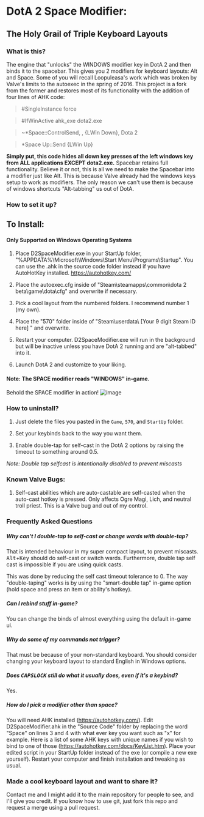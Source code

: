 # DotA 2 Space Modifier:
## The Holy Grail of Triple Keyboard Layouts

### What is this?
The engine that "unlocks" the WINDOWS modifier key in DotA 2 and then binds it to the spacebar. This gives you 2 modifiers for keyboard layouts: Alt and Space. Some of you will recall Loopuleasa's work which was broken by Valve's limits to the autoexec in the spring of 2016. This project is a fork from the former and restores most of its functionality with the addition of four lines of AHK code:

> #SingleInstance force

> #IfWinActive ahk_exe dota2.exe

> ~*Space::ControlSend, , {LWin Down}, Dota 2

> *Space Up::Send {LWin Up}

**Simply put, this code hides all down key presses of the left windows key from ALL applications EXCEPT dota2.exe.** Spacebar retains full functionality. Believe it or not, this is all we need to make the Spacebar into a modifier just like Alt. This is because Valve already had the windows keys setup to work as modifiers. The only reason we can't use them is because of windows shortcuts "Alt-tabbing" us out of DotA.

### How to set it up?

## To Install:

#### Only Supported on Windows Operating Systems

1. Place D2SpaceModifier.exe in your StartUp folder, "%APPDATA%\Microsoft\Windows\Start Menu\Programs\Startup".
   You can use the .ahk in the source code folder instead if you have AutoHotKey installed. https://autohotkey.com/

2. Place the autoexec.cfg inside of "Steam\steamapps\common\dota 2 beta\game\dota\cfg" and overwrite if necessary.

3. Pick a cool layout from the numbered folders. I recommend number 1 (my own).

4. Place the "570" folder inside of "Steam\userdata\ [Your 9 digit Steam ID here] " and overwrite.

5. Restart your computer. D2SpaceModifier.exe will run in the background but will be inactive unless
   you have DotA 2 running and are "alt-tabbed" into it.

6. Launch DotA 2 and customize to your liking.

#### Note: The SPACE modifier reads "WINDOWS" in-game.

Behold the SPACE modifier in action!
![image](https://cloud.githubusercontent.com/assets/19603023/26280395/13386eb0-3d97-11e7-8611-253684316744.png)

### How to uninstall?

1. Just delete the files you pasted in the `Game`, `570`, and `StartUp` folder.

2. Set your keybinds back to the way you want them.

3. Enable double-tap for self-cast in the DotA 2 options by raising the timeout to something around 0.5.

*Note: Double tap selfcast is intentionally disabled to prevent miscasts*

### Known Valve Bugs:

1. Self-cast abilities which are auto-castable are self-casted when the auto-cast hotkey is pressed.
Only affects Ogre Magi, Lich, and neutral troll priest. This is a Valve bug and out of my control.

### Frequently Asked Questions

##### Why can't I double-tap to self-cast or change wards with double-tap?

That is intended behaviour in my super compact layout, to prevent miscasts. <kbd>Alt</kbd>+<kbd>Key</kbd> should do self-cast or switch wards. Furthermore, double tap self cast is impossible if you are using quick casts.

This was done by reducing the self cast timeout tolerance to 0. The way "double-taping" works is by using the "smart-double tap" in-game option (hold space and press an item or ability's hotkey).

##### Can I rebind stuff in-game?

You can change the binds of almost everything using the default in-game ui.

##### Why do some of my commands not trigger?

That must be because of your non-standard keyboard. You should consider changing your keyboard layout to standard English in Windows options.

##### Does <kbd>CAPSLOCK</kbd> still do what it usually does, even if it's a keybind?

Yes.

##### How do I pick a modifier other than space?

You will need AHK installed (https://autohotkey.com/). Edit D2SpaceModifier.ahk in the "Source Code" folder by replacing the word "Space" on lines 3 and 4 with what ever key you want such as "x" for example. Here is a list of some AHK keys with unique names if you wish to bind to one of those (https://autohotkey.com/docs/KeyList.htm). Place your edited script in your StartUp folder instead of the exe (or compile a new exe yourself). Restart your computer and finish installation and tweaking as usual.

### Made a cool keyboard layout and want to share it?

Contact me and I might add it to the main repository for people to see, and I'll give you credit.
If you know how to use git, just fork this repo and request a merge using a pull request.
